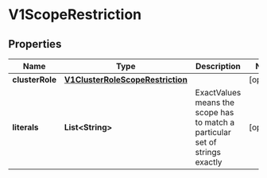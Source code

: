 
# V1ScopeRestriction

## Properties
Name | Type | Description | Notes
------------ | ------------- | ------------- | -------------
**clusterRole** | [**V1ClusterRoleScopeRestriction**](V1ClusterRoleScopeRestriction.md) |  |  [optional]
**literals** | **List&lt;String&gt;** | ExactValues means the scope has to match a particular set of strings exactly |  [optional]



